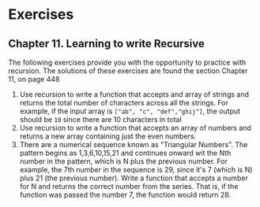 # Exercises

## Chapter 11. Learning to write Recursive

The following exercises provide you with the opportunity to practice with recursion. The solutions
of these exercises are found the section Chapter 11, on page 448

1. Use recursion to write a function that accepts and array of strings and returns the total number
   of characters across all the strings. For example, if the input array
   is ```["ab", "c", "def","ghij"]```, the output should be ``10`` since there are 10 characters in
   total
2. Use recursion to write a function that accepts an array of numbers and returns a new array
   containing just the even numbers.
3. There are a numerical sequence known as "Triangular Numbers". The pattern begins as
   1,3,6,10,15,21 and continues onward wit the Nth number in the pattern, which is N plus the
   previous number. For example, the 7th number in the sequence is 29, since it's 7 (which is N)
   plus 21 (the previous number). Write a function that accepts a number for N and returns the
   correct number from the series. That is, if the function was passed the number 7, the function
   would return 28.